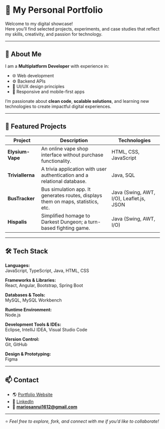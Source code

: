 # 💼 My Personal Portfolio

Welcome to my digital showcase!  
Here you’ll find selected projects, experiments, and case studies that reflect my skills, creativity, and passion for technology.

---

## 🚀 About Me
I am a **Multiplatform Developer** with experience in:
- 🌐 Web development
- ⚙️ Backend APIs
- 🎨 UI/UX design principles
- 📱 Responsive and mobile-first apps

I’m passionate about **clean code**, **scalable solutions**, and learning new technologies to create impactful digital experiences.

---

## 📂 Featured Projects

| Project | Description | Technologies |
|---------|-------------|--------------|
| **Elysium-Vape** | An online vape shop interface without purchase functionality. | HTML, CSS, JavaScript |
| **TriviaIlerna** | A trivia application with user authentication and a relational database. | Java, SQL |
| **BusTracker** | Bus simulation app. It generates routes, displays them on maps, statistics, etc. | Java (Swing, AWT, I/O), Leaflet.js, JSON |
| **Hispalis** | Simplified homage to Darkest Dungeon; a turn-based fighting game. | Java (Swing, AWT, I/O) |

---

## 🛠 Tech Stack

**Languages:**  
JavaScript, TypeScript, Java, HTML, CSS  

**Frameworks & Libraries:**  
React, Angular, Bootstrap, Spring Boot  

**Databases & Tools:**  
MySQL, MySQL Workbench  

**Runtime Environment:**  
Node.js  

**Development Tools & IDEs:**  
Eclipse, IntelliJ IDEA, Visual Studio Code  

**Version Control:**  
Git, GitHub  

**Design & Prototyping:**  
Figma  

---

## 📫 Contact
- 🌎 [Portfolio Website](https://bhmario.github.io/my-portfolio)
- 💼 [LinkedIn](https://www.linkedin.com/in/mario-s%C3%A1nchez-ruiz-52a4a733b/)
- 📧 **mariosanrui1612@gmail.com**

---

⭐️ *Feel free to explore, fork, and connect with me if you’d like to collaborate!*

